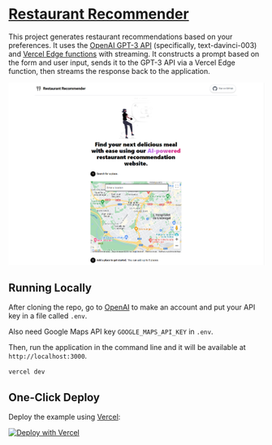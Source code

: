# [Restaurant Recommender](https://www.restaurant-recommender.com)

This project generates restaurant recommendations based on your preferences. It uses the [OpenAI GPT-3 API](https://openai.com/api/) (specifically, text-davinci-003) and [Vercel Edge functions](https://vercel.com/features/edge-functions) with streaming. It constructs a prompt based on the form and user input, sends it to the GPT-3 API via a Vercel Edge function, then streams the response back to the application.

[![Restaurant Recommender](./public/screenshot.png)](https://www.restaurant-recommender.com)

## Running Locally

After cloning the repo, go to [OpenAI](https://beta.openai.com/account/api-keys) to make an account and put your API key in a file called `.env`.

Also need Google Maps API key `GOOGLE_MAPS_API_KEY` in `.env`.

Then, run the application in the command line and it will be available at `http://localhost:3000`.

```bash
vercel dev
```

## One-Click Deploy

Deploy the example using [Vercel](https://vercel.com?utm_source=github&utm_medium=readme&utm_campaign=vercel-examples):

[![Deploy with Vercel](https://vercel.com/button)](https://vercel.com/new/clone?repository-url=https://github.com/HolaSoyGonZzA/restaurant-recommender&env=OPENAI_API_KEY&env=GOOGLE_MAPS_API_KEY&project-name=restaurant-recommender&repo-name=restaurant-recommender)
